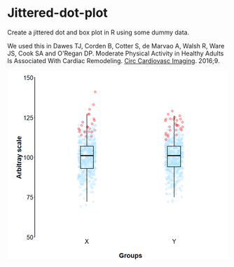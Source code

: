 # Jittered-dot-plot
Create a jittered dot and box plot in R using some dummy data.

We used this in Dawes TJ, Corden B, Cotter S, de Marvao A, Walsh R, Ware JS, Cook SA and O'Regan DP. Moderate Physical Activity in Healthy Adults Is Associated With Cardiac Remodeling. [Circ Cardiovasc Imaging](https://doi.org/10.1161/CIRCIMAGING.116.004712). 2016;9. 

![graph](https://github.com/UK-Digital-Heart-Project/Jittered-dot-plot/blob/master/Dot_plot.png)
